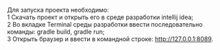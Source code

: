 Для запуска проекта необходимо:<br/>
1 Скачать проект и открыть его в среде разработки intellij idea;<br/>
2 Во вкладке Terminal среды разработки ввести последовательно команды: gradle build, gradle run;<br/>
3 Открыть браузер и ввести в командной строке: http://127.0.0.1:8089.
